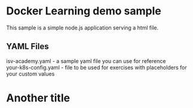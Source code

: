 # Docker Learning demo sample

This sample is a simple node.js application serving a html file.

## YAML Files

isv-academy.yaml - a sample yaml file you can use for reference  
your-k8s-config.yaml - file to be used for exercises with placeholders for your custom values

# Another title
